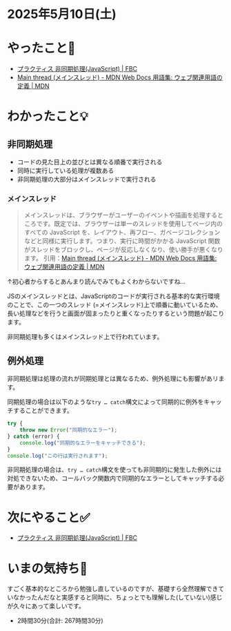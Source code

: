 # 2025年5月10日(土)

# やったこと📝

- [プラクティス 非同期処理\(JavaScript\) \| FBC](https://bootcamp.fjord.jp/practices/204)
- [Main thread \(メインスレッド\) \- MDN Web Docs 用語集: ウェブ関連用語の定義 \| MDN](https://developer.mozilla.org/ja/docs/Glossary/Main_thread)
# わかったこと💡

## 非同期処理
- コードの見た目上の並びとは異なる順番で実行される
- 同時に実行している処理が複数ある
- 非同期処理の大部分はメインスレッドで実行される

### メインスレッド
> メインスレッドは、ブラウザーがユーザーのイベントや描画を処理するところです。既定では、ブラウザーは単一のスレッドを使用してページ内のすべての JavaScript を、レイアウト、再フロー、ガベージコレクションなどと同様に実行します。つまり、実行に時間がかかる JavaScript 関数がスレッドをブロックし、ページが反応しなくなり、使い勝手が悪くなります。
引用：[Main thread \(メインスレッド\) \- MDN Web Docs 用語集: ウェブ関連用語の定義 \| MDN](https://developer.mozilla.org/ja/docs/Glossary/Main_thread)

↑初心者からするとあんまり読んでみてもよくわからないですね…

JSのメインスレッドとは、JavaScriptのコードが実行される基本的な実行環境のことで、この一つのスレッド (=メインスレッド)上で順番に動いているため、長い処理などを行うと画面が固まったりと重くなったりするという問題が起こります。

非同期処理も多くはメインスレッド上で行われています。

## 例外処理
非同期処理は処理の流れが同期処理とは異なるため、例外処理にも影響があリます。

同期処理の場合は以下のような`try … catch`構文によって同期的に例外をキャッチすることができます。

```javascript
try {
    throw new Error("同期的なエラー");
} catch (error) {
    console.log("同期的なエラーをキャッチできる");
}
console.log("この行は実行されます");
```

非同期処理の場合は、`try … catch`構文を使っても非同期的に発生した例外には対処できないため、コールバック関数内で同期的なエラーとしてキャッチする必要があります。

# 次にやること✅

- [プラクティス 非同期処理\(JavaScript\) \| FBC](https://bootcamp.fjord.jp/practices/204)

# いまの気持ち🫶

すごく基本的なところから勉強し直しているのですが、基礎すら全然理解できていなかったんだなと実感すると同時に、ちょっとでも理解した(していない)感じが久々にあって楽しいです。


- 2時間30分(合計: 267時間30分)
